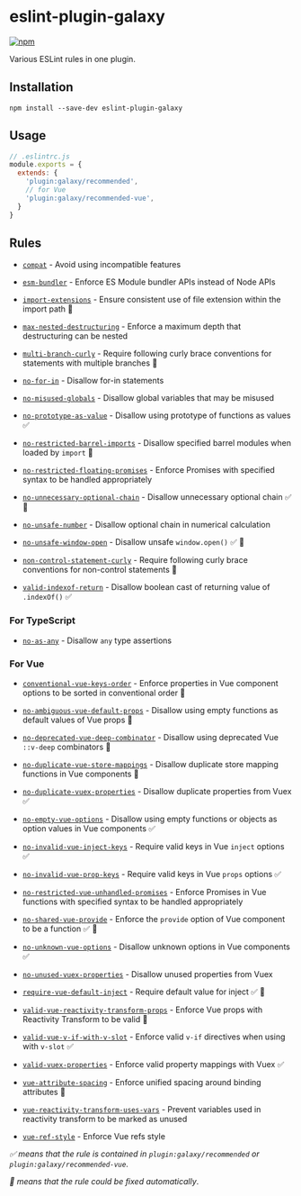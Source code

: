 # eslint-plugin-galaxy

[![npm](https://img.shields.io/npm/v/eslint-plugin-galaxy.svg)](https://www.npmjs.com/package/eslint-plugin-galaxy)

Various ESLint rules in one plugin.

## Installation

```shell
npm install --save-dev eslint-plugin-galaxy
```

## Usage

```js
// .eslintrc.js
module.exports = {
  extends: {
    'plugin:galaxy/recommended',
    // for Vue
    'plugin:galaxy/recommended-vue',
  }
}
```

## Rules

- [`compat`](./docs/rules/compat.md) - Avoid using incompatible features

- [`esm-bundler`](./docs/rules/esm-bundler.md) - Enforce ES Module bundler APIs instead of Node APIs

- [`import-extensions`](./docs/rules/import-extensions.md) - Ensure consistent use of file extension within the import path 🔧

- [`max-nested-destructuring`](./docs/rules/max-nested-destructuring.md) - Enforce a maximum depth that destructuring can be nested

- [`multi-branch-curly`](./docs/rules/multi-branch-curly.md) - Require following curly brace conventions for statements with multiple branches 🔧

- [`no-for-in`](./docs/rules/no-for-in.md) - Disallow for-in statements

- [`no-misused-globals`](./docs/rules/no-misused-globals.md) - Disallow global variables that may be misused

- [`no-prototype-as-value`](./docs/rules/no-prototype-as-value.md) - Disallow using prototype of functions as values ✅

- [`no-restricted-barrel-imports`](./docs/rules/no-restricted-barrel-imports.md) - Disallow specified barrel modules when loaded by `import` 🔧

- [`no-restricted-floating-promises`](./docs/rules/no-restricted-floating-promises.md) - Enforce Promises with specified syntax to be handled appropriately

- [`no-unnecessary-optional-chain`](./docs/rules/no-unnecessary-optional-chain.md) - Disallow unnecessary optional chain ✅ 🔧

- [`no-unsafe-number`](./docs/rules/no-unsafe-number.md) - Disallow optional chain in numerical calculation

- [`no-unsafe-window-open`](./docs/rules/no-unsafe-window-open.md) - Disallow unsafe `window.open()` ✅ 🔧

- [`non-control-statement-curly`](./docs/rules/non-control-statement-curly.md) - Require following curly brace conventions for non-control statements 🔧

- [`valid-indexof-return`](./docs/rules/valid-indexof-return.md) - Disallow boolean cast of returning value of `.indexOf()` ✅

### For TypeScript

- [`no-as-any`](./docs/typescript/no-as-any.md) - Disallow `any` type assertions

### For Vue

- [`conventional-vue-keys-order`](./docs/vue/conventional-vue-keys-order.md) - Enforce properties in Vue component options to be sorted in conventional order 🔧

- [`no-ambiguous-vue-default-props`](./docs/vue/no-ambiguous-vue-default-props.md) - Disallow using empty functions as default values of Vue props 🔧

- [`no-deprecated-vue-deep-combinator`](./docs/vue/no-deprecated-vue-deep-combinator.md) - Disallow using deprecated Vue `::v-deep` combinators 🔧

- [`no-duplicate-vue-store-mappings`](./docs/vue/no-duplicate-vue-store-mappings.md) - Disallow duplicate store mapping functions in Vue components 🔧

- [`no-duplicate-vuex-properties`](./docs/vue/no-duplicate-vuex-properties.md) - Disallow duplicate properties from Vuex ✅

- [`no-empty-vue-options`](./docs/vue/no-empty-vue-options.md) - Disallow using empty functions or objects as option values in Vue components ✅

- [`no-invalid-vue-inject-keys`](./docs/vue/no-invalid-vue-inject-keys.md) - Require valid keys in Vue `inject` options ✅

- [`no-invalid-vue-prop-keys`](./docs/vue/no-invalid-vue-prop-keys.md) - Require valid keys in Vue `props` options ✅

- [`no-restricted-vue-unhandled-promises`](./docs/vue/no-restricted-vue-unhandled-promises.md) - Enforce Promises in Vue functions with specified syntax to be handled appropriately

- [`no-shared-vue-provide`](./docs/vue/no-shared-vue-provide.md) - Enforce the `provide` option of Vue component to be a function ✅ 🔧

- [`no-unknown-vue-options`](./docs/vue/no-empty-vue-options.md) - Disallow unknown options in Vue components ✅

- [`no-unused-vuex-properties`](./docs/vue/no-unused-vuex-properties.md) - Disallow unused properties from Vuex

- [`require-vue-default-inject`](./docs/vue/require-vue-default-inject.md) - Require default value for inject ✅ 🔧

- [`valid-vue-reactivity-transform-props`](./docs/vue/valid-vue-reactivity-transform-props.md) - Enforce Vue props with Reactivity Transform to be valid 🔧

- [`valid-vue-v-if-with-v-slot`](./docs/vue/valid-vue-v-if-with-v-slot.md) - Enforce valid `v-if` directives when using with `v-slot` ✅

- [`valid-vuex-properties`](./docs/vue/valid-vuex-properties.md) - Enforce valid property mappings with Vuex ✅

- [`vue-attribute-spacing`](./docs/vue/vue-attribute-spacing.md) - Enforce unified spacing around binding attributes 🔧

- [`vue-reactivity-transform-uses-vars`](./docs/vue/vue-reactivity-transform-uses-vars.md) - Prevent variables used in reactivity transform to be marked as unused

- [`vue-ref-style`](./docs/vue/vue-ref-style.md) - Enforce Vue refs style

*✅ means that the rule is contained in `plugin:galaxy/recommended` or `plugin:galaxy/recommended-vue`*.

*🔧 means that the rule could be fixed automatically*.
